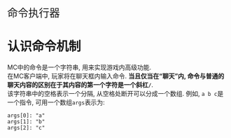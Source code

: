 <p style="font-size:24px;">命令执行器</p>

# 认识命令机制
MC中的命令是一个字符串, 用来实现游戏内高级功能.  
在MC客户端中, 玩家将在聊天框内输入命令. **当且仅当在“聊天”内, 命令与普通的聊天内容的区别在于其内容的第一个字符是一个斜杠`/`**.  
该字符串中的空格表示一个分隔, 从空格处断开可以分成一个数组. 例如, `a b c`是一个指令, 可用一个数组`args`表示为:  
```
args[0]: "a"
args[1]: "b"
args[2]: "c"
```



